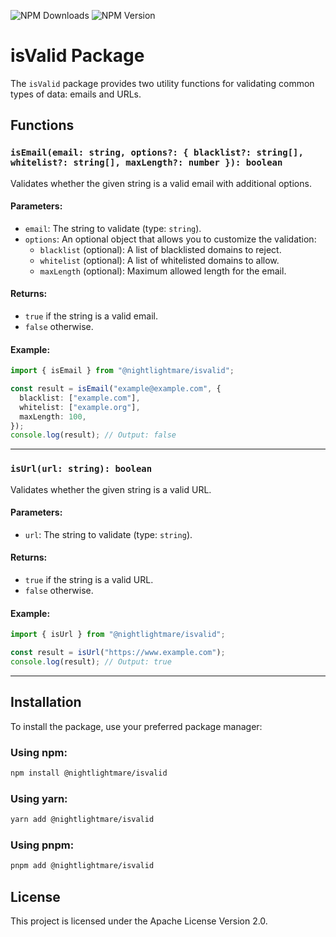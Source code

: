 ![NPM Downloads](https://img.shields.io/npm/dy/%40nightlightmare%2Fisvalid)
![NPM Version](https://img.shields.io/npm/v/%40nightlightmare%2Fisvalid)

# isValid Package

The `isValid` package provides two utility functions for validating common types of data: emails and URLs.

## Functions

### `isEmail(email: string, options?: { blacklist?: string[], whitelist?: string[], maxLength?: number }): boolean`

Validates whether the given string is a valid email with additional options.

#### Parameters:

- `email`: The string to validate (type: `string`).
- `options`: An optional object that allows you to customize the validation:
  - `blacklist` (optional): A list of blacklisted domains to reject.
  - `whitelist` (optional): A list of whitelisted domains to allow.
  - `maxLength` (optional): Maximum allowed length for the email.

#### Returns:

- `true` if the string is a valid email.
- `false` otherwise.

#### Example:

```ts
import { isEmail } from "@nightlightmare/isvalid";

const result = isEmail("example@example.com", {
  blacklist: ["example.com"],
  whitelist: ["example.org"],
  maxLength: 100,
});
console.log(result); // Output: false
```

---

### `isUrl(url: string): boolean`

Validates whether the given string is a valid URL.

#### Parameters:

- `url`: The string to validate (type: `string`).

#### Returns:

- `true` if the string is a valid URL.
- `false` otherwise.

#### Example:

```ts
import { isUrl } from "@nightlightmare/isvalid";

const result = isUrl("https://www.example.com");
console.log(result); // Output: true
```

---

## Installation

To install the package, use your preferred package manager:

### Using npm:

```bash
npm install @nightlightmare/isvalid
```

### Using yarn:

```bash
yarn add @nightlightmare/isvalid
```

### Using pnpm:

```bash
pnpm add @nightlightmare/isvalid
```

## License

This project is licensed under the Apache License Version 2.0.
